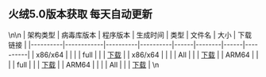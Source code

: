 ## 火绒5.0版本获取  每天自动更新 

<!-- VERSION_TABLE_START -->
<!-- VERSION_TABLE_END -->
\n<!-- VERSION_TABLE_START -->\n
| 架构类型 | 病毒库版本 | 程序版本 | 生成时间 | 类型 | 文件名 | 大小 | 下载链接 |
|----------|------------|----------|----------|------|--------|------|----------|
| x86/x64 |  |  |  | full |  |  | [下载]() |
| x86/x64 |  |  |  | All |  |  | [下载]() |
| ARM64 |  |  |  | full |  |  | [下载]() |
| ARM64 |  |  |  | All |  |  | [下载]() |
\n<!-- VERSION_TABLE_END -->
